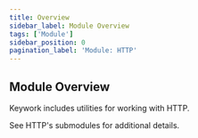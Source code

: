 ```yaml
---
title: Overview
sidebar_label: Module Overview
tags: ['Module']
sidebar_position: 0
pagination_label: 'Module: HTTP'
---
```


## Module Overview

Keywork includes utilities for working with HTTP.

See HTTP's submodules for additional details.
